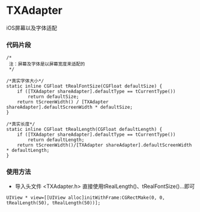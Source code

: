 # TXAdapter
  iOS屏幕以及字体适配
### 代码片段

```objc
/*
 注：屏幕及字体是以屏幕宽度来适配的
 */

/*真实字体大小*/
static inline CGFloat tRealFontSize(CGFloat defaultSize) {
    if ([TXAdapter shareAdapter].defaultType == tCurrentType())
        return defaultSize;
    return tScreenWidth() / [TXAdapter shareAdapter].defaultScreenWidth * defaultSize;
}

/*真实长度*/
static inline CGFloat tRealLength(CGFloat defaultLength) {
    if ([TXAdapter shareAdapter].defaultType == tCurrentType())
        return defaultLength;
    return tScreenWidth()/[TXAdapter shareAdapter].defaultScreenWidth * defaultLength;
}

```
### 使用方法
- 导入头文件 <TXAdapter.h>  直接使用tRealLength()、tRealFontSize()...即可
```objc
UIView * view=[[UIView alloc]initWithFrame:CGRectMake(0, 0, tRealLength(50), tRealLength(50))];
```
